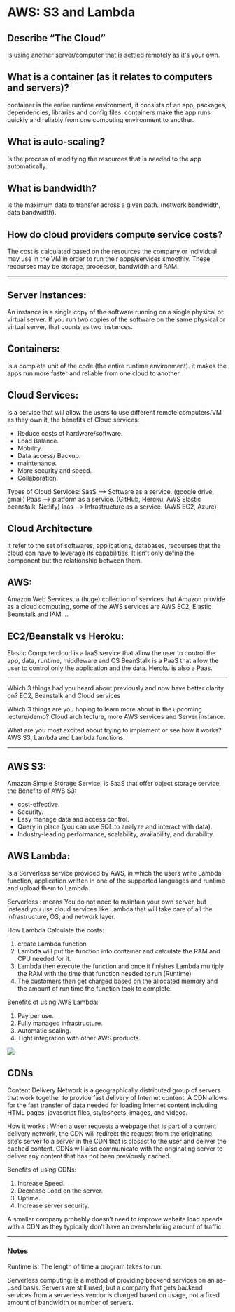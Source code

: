 # AWS: S3 and Lambda

## Describe “The Cloud”
Is using another server/computer that is settled remotely as it's your own. 

## What is a container (as it relates to computers and servers)?
container is the entire runtime environment, it consists of an app, packages, dependencies, libraries and config files. containers make the app runs quickly and reliably from one computing environment to another.

## What is auto-scaling?
Is the process of modifying the resources that is needed to the app automatically.

## What is bandwidth?
Is the maximum data to transfer across a given path. (network bandwidth, data bandwidth).

## How do cloud providers compute service costs?
The cost is calculated based on the resources the company or individual may use in the VM in order to run their apps/services smoothly.
These recourses may be storage, processor, bandwidth and RAM.


------------------------------------------

## Server Instances: 
An instance is a single copy of the software running on a single physical or virtual server. If you run two copies of the software on the same physical or virtual server, that counts as two instances.


## Containers:
Is a complete unit of the code (the entire runtime environment). it makes the apps run more faster and reliable from one cloud to another.

## Cloud Services:
Is a service that will allow the users to use different remote computers/VM as they own it, the benefits of Cloud services:
 - Reduce costs of hardware/software.
 - Load Balance.
 - Mobility.
 - Data access/ Backup.
 - maintenance.
 - More security and speed.
 - Collaboration.

Types of Cloud Services:
SaaS --> Software as a service. (google drive, gmail)
Paas --> platform as a service. (GitHub, Heroku, AWS Elastic beanstalk, Netlify)
Iaas --> Infrastructure as a service. (AWS EC2, Azure)

 
## Cloud Architecture
it refer to the set of softwares, applications, databases, recourses that the cloud can have to leverage its capabilities. It isn't only define the component but the relationship between them.


## AWS:
Amazon Web Services, a (huge) collection of services that Amazon provide as a cloud computing, some of the AWS services are AWS EC2, Elastic Beanstalk and IAM ...

## EC2/Beanstalk vs Heroku:
Elastic Compute cloud is a IaaS service that allow the user to control the app, data, runtime, middleware and OS
BeanStalk is a PaaS that allow the user to control only the application and the data.
Heroku is also a Paas. 


---------------------------------------------


Which 3 things had you heard about previously and now have better clarity on?
EC2, Beanstalk and Cloud services

Which 3 things are you hoping to learn more about in the upcoming lecture/demo?
Cloud architecture, more AWS services and Server instance.

What are you most excited about trying to implement or see how it works?
AWS S3, Lambda and Lambda functions.


----------------------------------------------

## AWS S3: 
Amazon Simple Storage Service, is SaaS that offer object storage service, the Benefits of AWS S3:

 - cost-effective.
 - Security.
 - Easy manage data and access control.
 - Query in place (you can use SQL to analyze and interact with data).
 - Industry-leading performance, scalability, availability, and durability.


## AWS Lambda:
Is a Serverless service provided by AWS, in which the users write Lambda function, application written in one of the supported languages and runtime and upload them to Lambda.

Serverless : means You do not need to maintain your own server, but instead you use cloud services like Lambda that will take care of all the infrastructure, OS, and network layer.

How Lambda Calculate the costs:
 1. create Lambda function
 2. Lambda will put the function into container and calculate the RAM and CPU needed for it.
 3. Lambda then execute the function and once it finishes Lambda multiply the RAM with the time that function needed to run (Runtime)
 4. The customers then get charged based on the allocated memory and the amount of run time the function took to complete.

Benefits of using AWS Lambda:
 1. Pay per use.
 2. Fully managed infrastructure. 
 3. Automatic scaling. 
 4. Tight integration with other AWS products. 

 ![](https://d1.awsstatic.com/product-marketing/Lambda/Diagrams/product-page-diagram_Lambda-HowItWorks.68a0bcacfcf46fccf04b97f16b686ea44494303f.png)



## CDNs 
Content Delivery Network is a geographically distributed group of servers that work together to provide fast delivery of Internet content. A CDN allows for the fast transfer of data needed for loading Internet content including HTML pages, javascript files, stylesheets, images, and videos.

How it works :
When a user requests a webpage that is part of a content delivery network, the CDN will redirect the request from the originating site’s server to a server in the CDN that is closest to the user and deliver the cached content. CDNs will also communicate with the originating server to deliver any content that has not been previously cached.


Benefits of using CDNs:
 1. Increase Speed.
 2. Decrease Load on the server.
 3. Uptime.
 4. Increase server security.

 A smaller company probably doesn’t need to improve website load speeds with a CDN as they typically don’t have an overwhelming amount of traffic.

----------------------------------
### Notes 


Runtime is:
The length of time a program takes to run.

Serverless computing:
is a method of providing backend services on an as-used basis. Servers are still used, but a company that gets backend services from a serverless vendor is charged based on usage, not a fixed amount of bandwidth or number of servers.